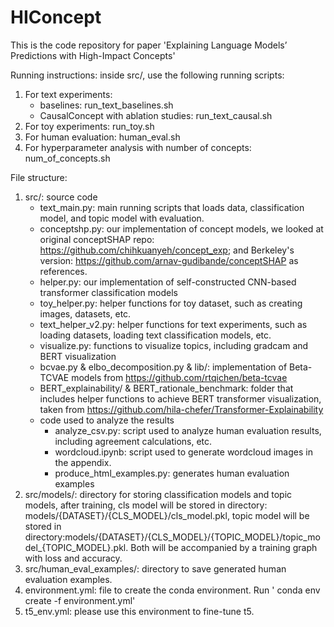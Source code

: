 # HIConcept
This is the code repository for paper 'Explaining Language Models’ Predictions with High-Impact Concepts'

Running instructions:
inside src/, use the following running scripts:
1. For text experiments:
    - baselines: run_text_baselines.sh
    - CausalConcept with ablation studies: run_text_causal.sh
2. For toy experiments: run_toy.sh
3. For human evaluation: human_eval.sh
4. For hyperparameter analysis with number of concepts: num_of_concepts.sh


File structure:
1. src/: source code
    - text_main.py: main running scripts that loads data, classification model, and topic model with evaluation.
    - conceptshp.py: our implementation of concept models, we looked at original conceptSHAP repo: https://github.com/chihkuanyeh/concept_exp; and Berkeley's version: https://github.com/arnav-gudibande/conceptSHAP as references.
    - helper.py: our implementation of self-constructed CNN-based transformer classification models
    - toy_helper.py: helper functions for toy dataset, such as creating images, datasets, etc.
    - text_helper_v2.py: helper functions for text experiments, such as loading datasets, loading text classification models, etc.
    - visualize.py: functions to visualize topics, including gradcam and BERT visualization
    - bcvae.py & elbo_decomposition.py & lib/: implementation of Beta-TCVAE models from https://github.com/rtqichen/beta-tcvae
    - BERT_explainability/ & BERT_rationale_benchmark: folder that includes helper functions to achieve BERT transformer visualization, taken from https://github.com/hila-chefer/Transformer-Explainability
    - code used to analyze the results
        - analyze_csv.py: script used to analyze human evaluation results, including agreement calculations, etc.
        - wordcloud.ipynb: script used to generate wordcloud images in the appendix.
        - produce_html_examples.py: generates human evaluation examples
3. src/models/: directory for storing classification models and topic models, after training, cls model will be stored in directory: models/{DATASET}/{CLS_MODEL}/cls_model.pkl, topic model will be stored in directory:models/{DATASET}/{CLS_MODEL}/{TOPIC_MODEL}/topic_model_{TOPIC_MODEL}.pkl. Both will be accompanied by a training graph with loss and accuracy.
4. src/human_eval_examples/: directory to save generated human evaluation examples.
5. environment.yml: file to create the conda environment. Run ' conda env create -f environment.yml'
5. t5_env.yml: please use this environment to fine-tune t5.
